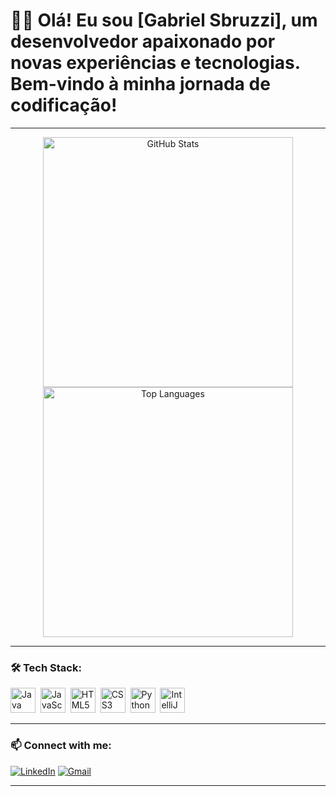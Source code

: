 # 👨‍💻 Olá! Eu sou [Gabriel Sbruzzi], um desenvolvedor apaixonado por novas experiências e tecnologias. Bem-vindo à minha jornada de codificação!

---

<div align="center">
  <img src="https://github-readme-stats.vercel.app/api?username=GabrielSbruzzi&show_icons=true&theme=radical" alt="GitHub Stats" width="400">
  <img src="https://github-readme-stats.vercel.app/api/top-langs/?username=GabrielSbruzzi&layout=compact&theme=radical" alt="Top Languages" width="400">
</div>

---

### 🛠️ Tech Stack:
<div>
  <img src="https://cdn.jsdelivr.net/gh/devicons/devicon/icons/java/java-original.svg" title="Java" width="40" height="40"/>&nbsp;
  <img src="https://cdn.jsdelivr.net/gh/devicons/devicon/icons/javascript/javascript-original.svg" title="JavaScript" width="40" height="40"/>&nbsp;
  <img src="https://cdn.jsdelivr.net/gh/devicons/devicon/icons/html5/html5-original.svg" title="HTML5" width="40" height="40"/>&nbsp;
  <img src="https://cdn.jsdelivr.net/gh/devicons/devicon/icons/css3/css3-original.svg" title="CSS3" width="40" height="40"/>&nbsp;
  <img src="https://cdn.jsdelivr.net/gh/devicons/devicon/icons/python/python-original.svg" title="Python" width="40" height="40"/>&nbsp;
  <img src="https://cdn.jsdelivr.net/gh/devicons/devicon/icons/intellij/intellij-original.svg" title="IntelliJ IDEA" width="40" height="40"/>&nbsp;
</div>

---

### 📫 Connect with me:
<div>
  <a href="https://www.linkedin.com/in/gabriel-sbruzzi" target="_blank"><img src="https://img.shields.io/badge/LinkedIn-0077B5?style=for-the-badge&logo=linkedin&logoColor=white" alt="LinkedIn"/></a>
  <a href="mailto:gabrielsbz2003@gmail,com" target="_blank"><img src="https://img.shields.io/badge/Gmail-D14836?style=for-the-badge&logo=gmail&logoColor=white" alt="Gmail"/></a>
</div>

---
